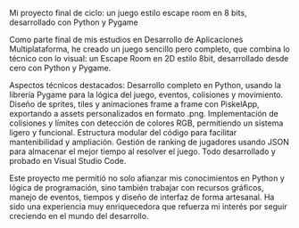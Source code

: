 Mi proyecto final de ciclo: un juego estilo escape room en 8 bits, desarrollado con Python y Pygame 

Como parte final de mis estudios en Desarrollo de Aplicaciones Multiplataforma, he creado un juego sencillo pero completo, que combina lo técnico con lo visual: un Escape Room en 2D estilo 8bit, desarrollado desde cero con Python y Pygame.

Aspectos técnicos destacados:
Desarrollo completo en Python, usando la librería Pygame para la lógica del juego, eventos, colisiones y movimiento.
Diseño de sprites, tiles y animaciones frame a frame con PiskelApp, exportando a assets personalizados en formato .png.
Implementación de colisiones y límites con detección de colores RGB, permitiendo un sistema ligero y funcional.
Estructura modular del código para facilitar mantenibilidad y ampliación.
Gestión de ranking de jugadores usando JSON para almacenar el mejor tiempo al resolver el juego.
Todo desarrollado y probado en Visual Studio Code.

Este proyecto me permitió no solo afianzar mis conocimientos en Python y lógica de programación, sino también trabajar con recursos gráficos, manejo de eventos, tiempos y diseño de interfaz de forma artesanal.
Ha sido una experiencia muy enriquecedora que refuerza mi interés por seguir creciendo en el mundo del desarrollo.
